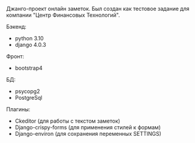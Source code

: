 Джанго-проект онлайн заметок.
Был создан как тестовое задание для компании "Центр Финансовых Технологий".

Бэкенд: 
+ python 3.10
+ django 4.0.3

Фронт: 
+ bootstrap4

БД: 
+ psycopg2
+ PostgreSql

Плагины:
+ Ckeditor (для работы с текстом заметок)
+ Django-crispy-forms (для применения стилей к формам)
+ Django-environ (для сохранения переменных SETTINGS)
